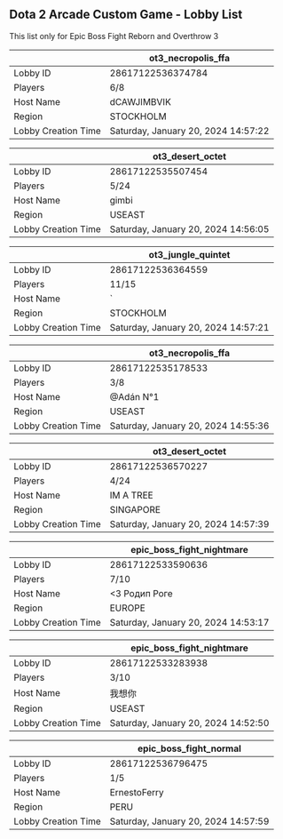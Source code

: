 ## Dota 2 Arcade Custom Game - Lobby List

This list only for Epic Boss Fight Reborn and Overthrow 3

|  | ot3_necropolis_ffa |
| ------ | ------ |
| Lobby ID | 28617122536374784 |
| Players | 6/8 |
| Host Name | dCAWJIMBVIK |
| Region | STOCKHOLM |
| Lobby Creation Time | Saturday, January 20, 2024 14:57:22 |


|  | ot3_desert_octet |
| ------ | ------ |
| Lobby ID | 28617122535507454 |
| Players | 5/24 |
| Host Name | gimbi |
| Region | USEAST |
| Lobby Creation Time | Saturday, January 20, 2024 14:56:05 |


|  | ot3_jungle_quintet |
| ------ | ------ |
| Lobby ID | 28617122536364559 |
| Players | 11/15 |
| Host Name | ` |
| Region | STOCKHOLM |
| Lobby Creation Time | Saturday, January 20, 2024 14:57:21 |


|  | ot3_necropolis_ffa |
| ------ | ------ |
| Lobby ID | 28617122535178533 |
| Players | 3/8 |
| Host Name | @Adán N°1 |
| Region | USEAST |
| Lobby Creation Time | Saturday, January 20, 2024 14:55:36 |


|  | ot3_desert_octet |
| ------ | ------ |
| Lobby ID | 28617122536570227 |
| Players | 4/24 |
| Host Name | IM A TREE |
| Region | SINGAPORE |
| Lobby Creation Time | Saturday, January 20, 2024 14:57:39 |


|  | epic_boss_fight_nightmare |
| ------ | ------ |
| Lobby ID | 28617122533590636 |
| Players | 7/10 |
| Host Name | <3 Родип Роге |
| Region | EUROPE |
| Lobby Creation Time | Saturday, January 20, 2024 14:53:17 |


|  | epic_boss_fight_nightmare |
| ------ | ------ |
| Lobby ID | 28617122533283938 |
| Players | 3/10 |
| Host Name | 我想你 |
| Region | USEAST |
| Lobby Creation Time | Saturday, January 20, 2024 14:52:50 |


|  | epic_boss_fight_normal |
| ------ | ------ |
| Lobby ID | 28617122536796475 |
| Players | 1/5 |
| Host Name | ErnestoFerry |
| Region | PERU |
| Lobby Creation Time | Saturday, January 20, 2024 14:57:59 |


